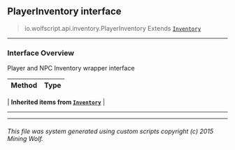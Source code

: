## PlayerInventory __interface__

>io.wolfscript.api.inventory.PlayerInventory
>Extends [`Inventory`](Inventory.md)

---

### Interface Overview

Player and NPC Inventory wrapper interface

Method | Type   
--- | :--- 
 |
__Inherited items from [`Inventory`](Inventory.md)__ |





---



---


###### This file was system generated using custom scripts copyright (c) 2015 Mining Wolf.
	

